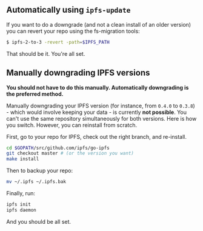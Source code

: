 ## Automatically using `ipfs-update`

If you want to do a downgrade (and not a clean install of an older version) you can revert your repo using the fs-migration tools:

```sh
$ ipfs-2-to-3 -revert -path=$IPFS_PATH
```

That should be it. You're all set.

## Manually downgrading IPFS versions

**You should not have to do this manually. Automatically downgrading is the preferred method.**

Manually downgrading your IPFS version (for instance, from `0.4.0` to `0.3.8`) - which would involve keeping your data - is currently **not possible**. You can't use the same repository simultaneously for both versions. Here is how you switch. However, you can reinstall from scratch.

First, go to your repo for IPFS, check out the right branch, and re-install.

```sh
cd $GOPATH/src/github.com/ipfs/go-ipfs
git checkout master # (or the version you want)
make install
```

Then to backup your repo:

```sh
mv ~/.ipfs ~/.ipfs.bak
```

Finally, run:

```sh
ipfs init
ipfs daemon
```

And you should be all set.